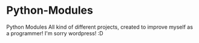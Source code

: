 # Python-Modules
Python Modules
All kind of different projects, created to improve myself as a programmer!
I'm sorry wordpress! :D 

